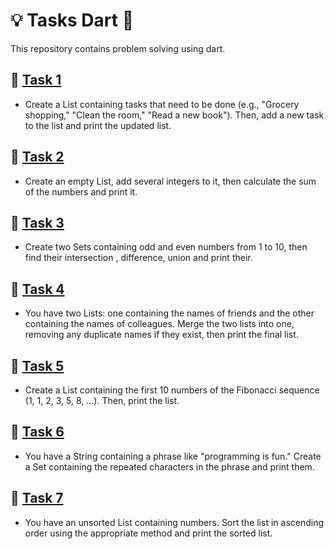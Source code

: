 # 💡 Tasks Dart 🎯
This repository contains problem solving using dart.

## 📝 [Task 1](https://github.com/shahlaa1212/Task2_Dart/tree/master/bin/task1)
* Create a List containing tasks that need to be done (e.g., "Grocery shopping," "Clean the
room," "Read a new book"). Then, add a new task to the list and print the updated list.

## 📝 [Task 2](https://github.com/shahlaa1212/Task2_Dart/tree/master/bin/task2)
* Create an empty List, add several integers to it, then calculate the sum of the numbers and
print it.

## 📝 [Task 3](https://github.com/shahlaa1212/Task2_Dart/blob/master/bin/task3/main.dart) 
* Create two Sets containing odd and even numbers from 1 to 10, then find their
intersection , difference, union and print their.  

## 📝 [Task 4](https://github.com/shahlaa1212/Task2_Dart/tree/master/bin/task4)
* You have two Lists: one containing the names of friends and the other containing the
names of colleagues. Merge the two lists into one, removing any duplicate names if they
exist, then print the final list.

## 📝 [Task 5](https://github.com/shahlaa1212/Task2_Dart/tree/master/bin/task5)
* Create a List containing the first 10 numbers of the Fibonacci sequence (1, 1, 2, 3, 5, 8, ...).
Then, print the list.

## 📝 [Task 6](https://github.com/shahlaa1212/Task2_Dart/tree/master/bin/task6)
* You have a String containing a phrase like "programming is fun." Create a Set containing
the repeated characters in the phrase and print them.

## 📝 [Task 7](https://github.com/shahlaa1212/Task2_Dart/tree/master/bin/task7)
* You have an unsorted List containing numbers. Sort the list in ascending order using the
appropriate method and print the sorted list.

